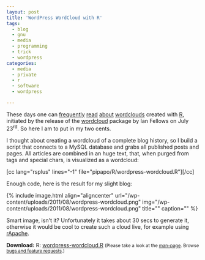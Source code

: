 ```yaml
---
layout: post
title: 'WordPress WordCloud with R'
tags:
  - blog
  - gnu
  - media
  - programming
  - trick
  - wordpress
categories:
  - media
  - private
  - r
  - software
  - wordpress

---
```


These days one can <a href="http://nsaunders.wordpress.com/2011/07/28/i-cant-resist-a-word-cloud-now-using-r/">frequently</a> <a href="http://onertipaday.blogspot.com/2011/07/word-cloud-in-r.html">read</a> <a href="http://www.redaelli.org/matteo-blog/2011/08/01/wordclouds-of-tweets-with-r/">about</a> <a href="http://en.wikipedia.org/wiki/Tag_cloud">wordclouds</a> created with <a href="http://www.r-project.org/">R</a>, initiated by the release of the <a href="http://cran.r-project.org/web/packages/wordcloud/index.html">wordcloud</a> package by Ian Fellows on July 23<sup>rd</sup>. So here I am to put in my two cents.

I thought about creating a wordcloud of a complete blog history, so I build a script that connects to a MySQL database and grabs all published posts and pages. All articles are combined in an huge text, that, when purged from tags and special chars, is visualized as a wordcloud:

[cc lang="rsplus" lines="-1" file="pipapo/R/wordpress-wordcloud.R"][/cc]

Enough code, here is the result for my slight blog:

{% include image.html align="aligncenter" url="/wp-content/uploads/2011/08/wordpress-wordcloud.png" img="/wp-content/uploads/2011/08/wordpress-wordcloud.png" title="" caption="" %}

Smart image, isn't it? Unfortunately it takes about 30 secs to generate it, otherwise it would be cool to create such a cloud live, for example using <a href="/2011/05/r-for-the-web/">rApache</a>.

<div class="download"><strong>Download:</strong>
R: <a href="/wp-content/uploads/pipapo/R/wordpress-wordcloud.R">wordpress-wordcloud.R</a>
<small>(Please take a look at the <a href="/man-page/">man-page</a>. Browse <a href="https://bt.binfalse.de/">bugs and feature requests</a>.)</small>
</div>
